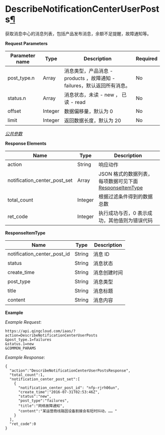 ---
---

# DescribeNotificationCenterUserPosts[¶](#describenotificationcenteruserposts "永久链接至标题")

获取消息中心的消息列表，包括产品发布消息，余额不足提醒，故障通知等。

**Request Parameters**

| Parameter name | Type | Description | Required |
| --- | --- | --- | --- |
| post_type.n | Array | 消息类型，产品消息 - products ，故障通知 - failures，默认返回所有消息。 | No |
| status.n | Array | 消息状态，未读 - new ， 已读 - read | No |
| offset | Integer | 数据偏移量，默认为 0 | No |
| limit | Integer | 返回数据长度，默认为 20 | No |

[_公共参数_](../../common/parameters.html#api-common-parameters)

**Response Elements**

| Name | Type | Description |
| --- | --- | --- |
| action | String | 响应动作 |
| notification_center_post_set | Array | JSON 格式的数据列表，每项数据可见下面 [ResponseItemType](#responseitemtype) |
| total_count | Integer | 根据过滤条件得到的数据总数 |
| ret_code | Integer | 执行成功与否，0 表示成功，其他值则为错误代码 |

**ResponseItemType**

| Name | Type | Description |
| --- | --- | --- |
| notification_center_post_id | String | 消息 ID |
| status | String | 消息状态 |
| create_time | String | 消息创建时间 |
| post_type | String | 消息类型 |
| title | String | 消息标题 |
| content | String | 消息内容 |

**Example**

_Example Request_:

```
https://api.qingcloud.com/iaas/?action=DescribeNotificationCenterUserPosts
&post_type.1=failures
&status.1=new
&COMMON_PARAMS
```

_Example Response_:

```
{
  "action":"DescribeNotificationCenterUserPostsResponse",
  "total_count":1,
  "notification_center_post_set":[
    {
      "notification_center_post_id": "nfp-rjrh06un",
      "create_time":"2016-07-31T02:53:46Z",
      "status":"new",
      "post_type":"failures",
      "title":"网络故障通知",
      "content":"某运营商线路因设备割接会有短时抖动，…… "
    }
  ],
  "ret_code":0
}
```
